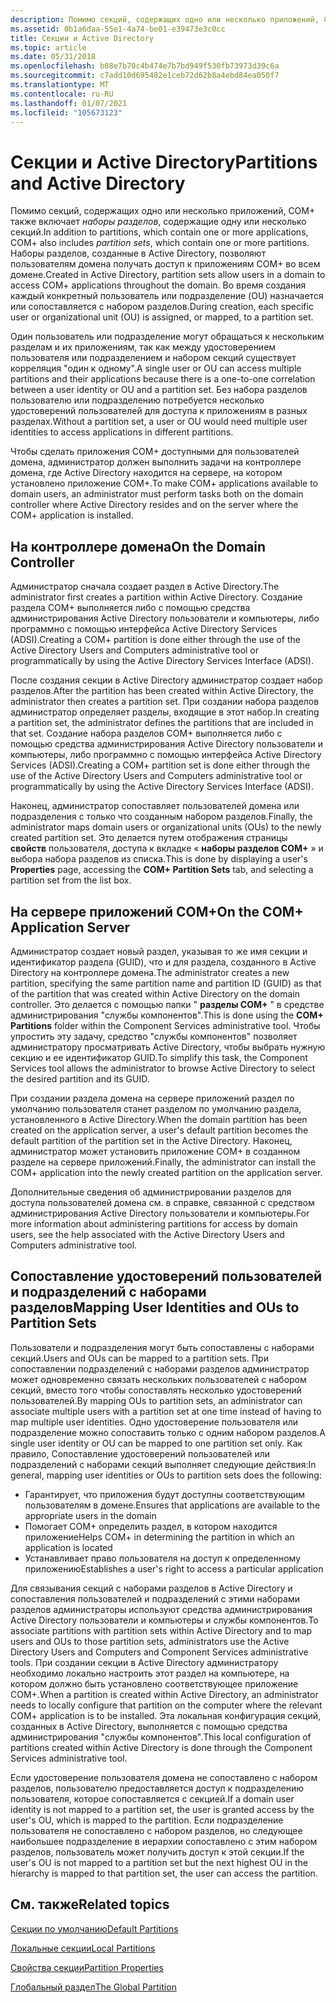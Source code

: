 ```yaml
---
description: Помимо секций, содержащих одно или несколько приложений, COM+ также включает наборы разделов, содержащие одну или несколько секций.
ms.assetid: 0b1a6daa-55e1-4a74-be01-e39473e3c0cc
title: Секции и Active Directory
ms.topic: article
ms.date: 05/31/2018
ms.openlocfilehash: b08e7b70c4b474e7b7bd949f530fb73973d39c6a
ms.sourcegitcommit: c7add10d695482e1ceb72d62b8a4ebd84ea050f7
ms.translationtype: MT
ms.contentlocale: ru-RU
ms.lasthandoff: 01/07/2021
ms.locfileid: "105673123"
---
```

# <a name="partitions-and-active-directory"></a><span data-ttu-id="312bf-103">Секции и Active Directory</span><span class="sxs-lookup"><span data-stu-id="312bf-103">Partitions and Active Directory</span></span>

<span data-ttu-id="312bf-104">Помимо секций, содержащих одно или несколько приложений, COM+ также включает *наборы разделов*, содержащие одну или несколько секций.</span><span class="sxs-lookup"><span data-stu-id="312bf-104">In addition to partitions, which contain one or more applications, COM+ also includes *partition sets*, which contain one or more partitions.</span></span> <span data-ttu-id="312bf-105">Наборы разделов, созданные в Active Directory, позволяют пользователям домена получать доступ к приложениям COM+ во всем домене.</span><span class="sxs-lookup"><span data-stu-id="312bf-105">Created in Active Directory, partition sets allow users in a domain to access COM+ applications throughout the domain.</span></span> <span data-ttu-id="312bf-106">Во время создания каждый конкретный пользователь или подразделение (OU) назначается или сопоставляется с набором разделов.</span><span class="sxs-lookup"><span data-stu-id="312bf-106">During creation, each specific user or organizational unit (OU) is assigned, or mapped, to a partition set.</span></span>

<span data-ttu-id="312bf-107">Один пользователь или подразделение могут обращаться к нескольким разделам и их приложениям, так как между удостоверением пользователя или подразделением и набором секций существует корреляция "один к одному".</span><span class="sxs-lookup"><span data-stu-id="312bf-107">A single user or OU can access multiple partitions and their applications because there is a one-to-one correlation between a user identity or OU and a partition set.</span></span> <span data-ttu-id="312bf-108">Без набора разделов пользователю или подразделению потребуется несколько удостоверений пользователей для доступа к приложениям в разных разделах.</span><span class="sxs-lookup"><span data-stu-id="312bf-108">Without a partition set, a user or OU would need multiple user identities to access applications in different partitions.</span></span>

<span data-ttu-id="312bf-109">Чтобы сделать приложения COM+ доступными для пользователей домена, администратор должен выполнить задачи на контроллере домена, где Active Directory находится на сервере, на котором установлено приложение COM+.</span><span class="sxs-lookup"><span data-stu-id="312bf-109">To make COM+ applications available to domain users, an administrator must perform tasks both on the domain controller where Active Directory resides and on the server where the COM+ application is installed.</span></span>

## <a name="on-the-domain-controller"></a><span data-ttu-id="312bf-110">На контроллере домена</span><span class="sxs-lookup"><span data-stu-id="312bf-110">On the Domain Controller</span></span>

<span data-ttu-id="312bf-111">Администратор сначала создает раздел в Active Directory.</span><span class="sxs-lookup"><span data-stu-id="312bf-111">The administrator first creates a partition within Active Directory.</span></span> <span data-ttu-id="312bf-112">Создание раздела COM+ выполняется либо с помощью средства администрирования Active Directory пользователи и компьютеры, либо программно с помощью интерфейса Active Directory Services (ADSI).</span><span class="sxs-lookup"><span data-stu-id="312bf-112">Creating a COM+ partition is done either through the use of the Active Directory Users and Computers administrative tool or programmatically by using the Active Directory Services Interface (ADSI).</span></span>

<span data-ttu-id="312bf-113">После создания секции в Active Directory администратор создает набор разделов.</span><span class="sxs-lookup"><span data-stu-id="312bf-113">After the partition has been created within Active Directory, the administrator then creates a partition set.</span></span> <span data-ttu-id="312bf-114">При создании набора разделов администратор определяет разделы, входящие в этот набор.</span><span class="sxs-lookup"><span data-stu-id="312bf-114">In creating a partition set, the administrator defines the partitions that are included in that set.</span></span> <span data-ttu-id="312bf-115">Создание набора разделов COM+ выполняется либо с помощью средства администрирования Active Directory пользователи и компьютеры, либо программно с помощью интерфейса Active Directory Services (ADSI).</span><span class="sxs-lookup"><span data-stu-id="312bf-115">Creating a COM+ partition set is done either through the use of the Active Directory Users and Computers administrative tool or programmatically by using the Active Directory Services Interface (ADSI).</span></span>

<span data-ttu-id="312bf-116">Наконец, администратор сопоставляет пользователей домена или подразделения с только что созданным набором разделов.</span><span class="sxs-lookup"><span data-stu-id="312bf-116">Finally, the administrator maps domain users or organizational units (OUs) to the newly created partition set.</span></span> <span data-ttu-id="312bf-117">Это делается путем отображения страницы **свойств** пользователя, доступа к вкладке « **наборы разделов COM+** » и выбора набора разделов из списка.</span><span class="sxs-lookup"><span data-stu-id="312bf-117">This is done by displaying a user's **Properties** page, accessing the **COM+ Partition Sets** tab, and selecting a partition set from the list box.</span></span>

## <a name="on-the-com-application-server"></a><span data-ttu-id="312bf-118">На сервере приложений COM+</span><span class="sxs-lookup"><span data-stu-id="312bf-118">On the COM+ Application Server</span></span>

<span data-ttu-id="312bf-119">Администратор создает новый раздел, указывая то же имя секции и идентификатор раздела (GUID), что и для раздела, созданного в Active Directory на контроллере домена.</span><span class="sxs-lookup"><span data-stu-id="312bf-119">The administrator creates a new partition, specifying the same partition name and partition ID (GUID) as that of the partition that was created within Active Directory on the domain controller.</span></span> <span data-ttu-id="312bf-120">Это делается с помощью папки " **разделы COM+** " в средстве администрирования "службы компонентов".</span><span class="sxs-lookup"><span data-stu-id="312bf-120">This is done using the **COM+ Partitions** folder within the Component Services administrative tool.</span></span> <span data-ttu-id="312bf-121">Чтобы упростить эту задачу, средство "службы компонентов" позволяет администратору просматривать Active Directory, чтобы выбрать нужную секцию и ее идентификатор GUID.</span><span class="sxs-lookup"><span data-stu-id="312bf-121">To simplify this task, the Component Services tool allows the administrator to browse Active Directory to select the desired partition and its GUID.</span></span>

<span data-ttu-id="312bf-122">При создании раздела домена на сервере приложений раздел по умолчанию пользователя станет разделом по умолчанию раздела, установленного в Active Directory.</span><span class="sxs-lookup"><span data-stu-id="312bf-122">When the domain partition has been created on the application server, a user's default partition becomes the default partition of the partition set in the Active Directory.</span></span> <span data-ttu-id="312bf-123">Наконец, администратор может установить приложение COM+ в созданном разделе на сервере приложений.</span><span class="sxs-lookup"><span data-stu-id="312bf-123">Finally, the administrator can install the COM+ application into the newly created partition on the application server.</span></span>

<span data-ttu-id="312bf-124">Дополнительные сведения об администрировании разделов для доступа пользователей домена см. в справке, связанной с средством администрирования Active Directory пользователи и компьютеры.</span><span class="sxs-lookup"><span data-stu-id="312bf-124">For more information about administering partitions for access by domain users, see the help associated with the Active Directory Users and Computers administrative tool.</span></span>

## <a name="mapping-user-identities-and-ous-to-partition-sets"></a><span data-ttu-id="312bf-125">Сопоставление удостоверений пользователей и подразделений с наборами разделов</span><span class="sxs-lookup"><span data-stu-id="312bf-125">Mapping User Identities and OUs to Partition Sets</span></span>

<span data-ttu-id="312bf-126">Пользователи и подразделения могут быть сопоставлены с наборами секций.</span><span class="sxs-lookup"><span data-stu-id="312bf-126">Users and OUs can be mapped to a partition sets.</span></span> <span data-ttu-id="312bf-127">При сопоставлении подразделений с наборами разделов администратор может одновременно связать нескольких пользователей с набором секций, вместо того чтобы сопоставлять несколько удостоверений пользователей.</span><span class="sxs-lookup"><span data-stu-id="312bf-127">By mapping OUs to partition sets, an administrator can associate multiple users with a partition set at one time instead of having to map multiple user identities.</span></span> <span data-ttu-id="312bf-128">Одно удостоверение пользователя или подразделение можно сопоставить только с одним набором разделов.</span><span class="sxs-lookup"><span data-stu-id="312bf-128">A single user identity or OU can be mapped to one partition set only.</span></span> <span data-ttu-id="312bf-129">Как правило, Сопоставление удостоверений пользователей или подразделений с наборами секций выполняет следующие действия:</span><span class="sxs-lookup"><span data-stu-id="312bf-129">In general, mapping user identities or OUs to partition sets does the following:</span></span>

-   <span data-ttu-id="312bf-130">Гарантирует, что приложения будут доступны соответствующим пользователям в домене.</span><span class="sxs-lookup"><span data-stu-id="312bf-130">Ensures that applications are available to the appropriate users in the domain</span></span>
-   <span data-ttu-id="312bf-131">Помогает COM+ определить раздел, в котором находится приложение</span><span class="sxs-lookup"><span data-stu-id="312bf-131">Helps COM+ in determining the partition in which an application is located</span></span>
-   <span data-ttu-id="312bf-132">Устанавливает право пользователя на доступ к определенному приложению</span><span class="sxs-lookup"><span data-stu-id="312bf-132">Establishes a user's right to access a particular application</span></span>

<span data-ttu-id="312bf-133">Для связывания секций с наборами разделов в Active Directory и сопоставления пользователей и подразделений с этими наборами разделов администраторы используют средства администрирования Active Directory пользователи и компьютеры и службы компонентов.</span><span class="sxs-lookup"><span data-stu-id="312bf-133">To associate partitions with partition sets within Active Directory and to map users and OUs to those partition sets, administrators use the Active Directory Users and Computers and Component Services administrative tools.</span></span> <span data-ttu-id="312bf-134">При создании секции в Active Directory администратору необходимо локально настроить этот раздел на компьютере, на котором должно быть установлено соответствующее приложение COM+.</span><span class="sxs-lookup"><span data-stu-id="312bf-134">When a partition is created within Active Directory, an administrator needs to locally configure that partition on the computer where the relevant COM+ application is to be installed.</span></span> <span data-ttu-id="312bf-135">Эта локальная конфигурация секций, созданных в Active Directory, выполняется с помощью средства администрирования "службы компонентов".</span><span class="sxs-lookup"><span data-stu-id="312bf-135">This local configuration of partitions created within Active Directory is done through the Component Services administrative tool.</span></span>

<span data-ttu-id="312bf-136">Если удостоверение пользователя домена не сопоставлено с набором разделов, пользователю предоставляется доступ к подразделению пользователя, которое сопоставляется с секцией.</span><span class="sxs-lookup"><span data-stu-id="312bf-136">If a domain user identity is not mapped to a partition set, the user is granted access by the user's OU, which is mapped to the partition.</span></span> <span data-ttu-id="312bf-137">Если подразделение пользователя не сопоставлено с набором разделов, но следующее наибольшее подразделение в иерархии сопоставлено с этим набором разделов, пользователь может получить доступ к этой секции.</span><span class="sxs-lookup"><span data-stu-id="312bf-137">If the user's OU is not mapped to a partition set but the next highest OU in the hierarchy is mapped to that partition set, the user can access the partition.</span></span>

## <a name="related-topics"></a><span data-ttu-id="312bf-138">См. также</span><span class="sxs-lookup"><span data-stu-id="312bf-138">Related topics</span></span>

<dl> <dt>

[<span data-ttu-id="312bf-139">Секции по умолчанию</span><span class="sxs-lookup"><span data-stu-id="312bf-139">Default Partitions</span></span>](default-partitions.md)
</dt> <dt>

[<span data-ttu-id="312bf-140">Локальные секции</span><span class="sxs-lookup"><span data-stu-id="312bf-140">Local Partitions</span></span>](local-partitions.md)
</dt> <dt>

[<span data-ttu-id="312bf-141">Свойства секции</span><span class="sxs-lookup"><span data-stu-id="312bf-141">Partition Properties</span></span>](partition-properties.md)
</dt> <dt>

[<span data-ttu-id="312bf-142">Глобальный раздел</span><span class="sxs-lookup"><span data-stu-id="312bf-142">The Global Partition</span></span>](the-global-partition.md)
</dt> </dl>

 

 



